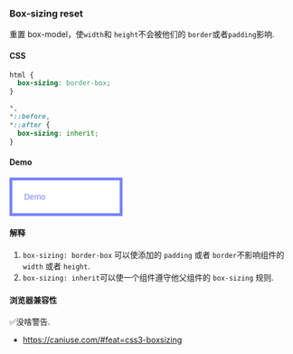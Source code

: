 ### Box-sizing reset

重置 box-model，使`width`和 `height`不会被他们的 `border`或者`padding`影响.

#### CSS

```css
html {
  box-sizing: border-box;
}

*,
*::before,
*::after {
  box-sizing: inherit;
}
```

#### Demo

<div class="snippet-demo">
  <div class="snippet-demo__box-sizing-reset">Demo</div>
</div>

<style>
.snippet-demo__box-sizing-reset {
  box-sizing: border-box;
  width: 200px;
  padding: 1.5em;
  color: #7983ff;
  font-family: sans-serif;
  background-color: white;
  border: 5px solid;
}
</style>

#### 解释

1. `box-sizing: border-box` 可以使添加的 `padding` 或者 `border`不影响组件的 `width` 或者 `height`.
2. `box-sizing: inherit`可以使一个组件遵守他父组件的  `box-sizing` 规则.

#### 浏览器兼容性

<span class="snippet__support-note">✅没啥警告.</span>

* https://caniuse.com/#feat=css3-boxsizing

<!-- tags: layout -->

